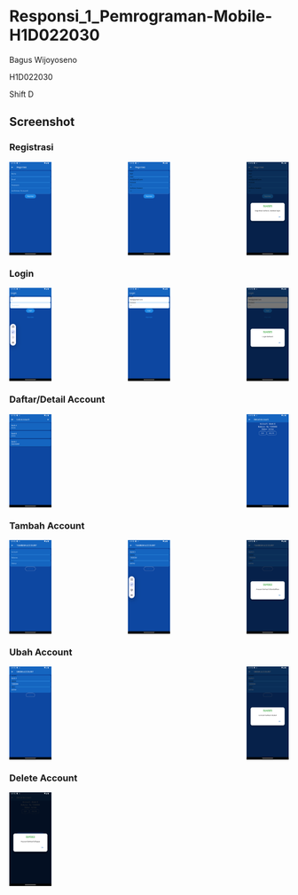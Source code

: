 # Responsi_1_Pemrograman-Mobile-H1D022030

Bagus Wijoyoseno

H1D022030

Shift D

## Screenshot
### Registrasi
<div style="display: flex; justify-content: space-between;">
 <img src="tokokita/docs/registrasi.png" alt="Tampilan" style="width: 15%;">
 <img src="tokokita/docs/registrasi_proses.png" alt="Tampilan" style="width: 15%;">
 <img src="tokokita/docs/registrasi_sukses.png" alt="Tampilan" style="width: 15%;">
</div>

### Login
<div style="display: flex; justify-content: space-between;">
 <img src="tokokita/docs/login.png" alt="Tampilan" style="width: 15%;">
 <img src="tokokita/docs/login_proses.png" alt="Tampilan" style="width: 15%;">
 <img src="tokokita/docs/login_sukses.png" alt="Tampilan" style="width: 15%;">
</div>

### Daftar/Detail Account
<div style="display: flex; justify-content: space-between;">
 <img src="tokokita/docs/account.png" alt="Tampilan" style="width: 15%;">
 <img src="tokokita/docs/detail.png" alt="Tampilan" style="width: 15%;">
</div>

### Tambah Account
<div style="display: flex; justify-content: space-between;">
 <img src="tokokita/docs/tambah.png" alt="Tampilan" style="width: 15%;">
 <img src="tokokita/docs/tambah_proses.png" alt="Tampilan" style="width: 15%;">
 <img src="tokokita/docs/tambah_sukses.png" alt="Tampilan" style="width: 15%;">
 </div>
 
### Ubah Account
<div style="display: flex; justify-content: space-between;">
 <img src="tokokita/docs/ubah.png" alt="Tampilan" style="width: 15%;">
 <img src="tokokita/docs/ubah_sukses.png" alt="Tampilan" style="width: 15%;">
</div>

### Delete Account
<div style="display: flex; justify-content: space-between;">
 <img src="tokokita/docs/delete.png" alt="Tampilan" style="width: 15%;">
 </div>
</div>

